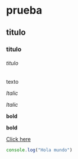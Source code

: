 # prueba
## titulo
### titulo
###### titulo


texto

*Italic*

_Italic_

**bold**

__bold__

[Click here](http://github.com)


```javascript
console.log("Hola mundo")

```
